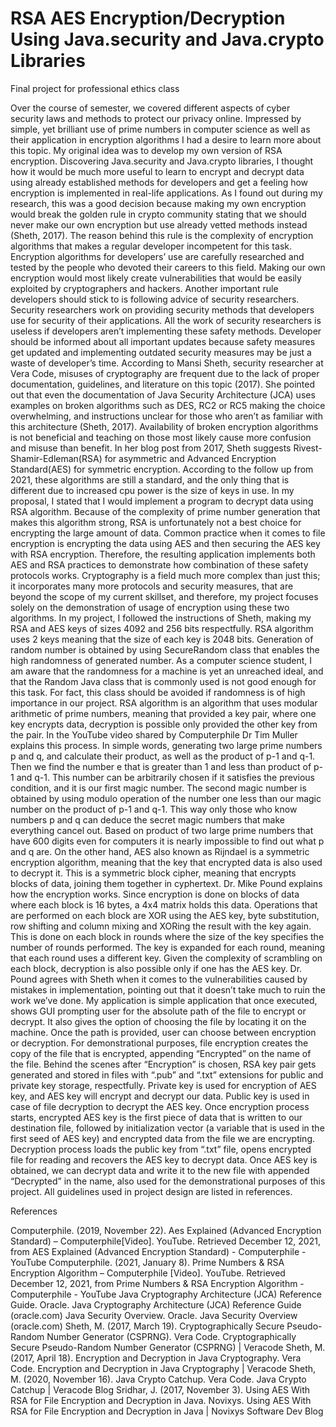# RSA AES Encryption/Decryption Using Java.security and Java.crypto Libraries
Final project for professional ethics class

Over the course of semester, we covered different aspects of cyber security laws and methods to protect our privacy online. Impressed by simple, yet brilliant use of prime numbers in computer science as well as their application in encryption algorithms I had a desire to learn more about this topic. My original idea was to develop my own version of RSA encryption. Discovering Java.security and Java.crypto libraries, I thought how it would be much more useful to learn to encrypt and decrypt data using already established methods for developers and get a feeling how encryption is implemented in real-life applications. As I found out during my research, this was a good decision because making my own encryption would break the golden rule in crypto community stating that we should never make our own encryption but use already vetted methods instead (Sheth, 2017). The reason behind this rule is the complexity of encryption algorithms that makes a regular developer incompetent for this task. Encryption algorithms for developers’ use are carefully researched and tested by the people who devoted their careers to this field. Making our own encryption would most likely create vulnerabilities that would be easily exploited by cryptographers and hackers.
Another important rule developers should stick to is following advice of security researchers. Security researchers work on providing security methods that developers use for security of their applications. All the work of security researchers is useless if developers aren’t implementing these safety methods. Developer should be informed about all important updates because safety measures get updated and implementing outdated security measures may be just a waste of developer’s time. According to Mansi Sheth, security researcher at Vera Code, misuses of cryptography are frequent due to the lack of proper documentation, guidelines, and literature on this topic (2017). She pointed out that even the documentation of Java Security Architecture (JCA) uses examples on broken algorithms such as DES, RC2 or RC5 making the choice overwhelming, and instructions unclear for those who aren’t as familiar with this architecture (Sheth, 2017). Availability of broken encryption algorithms is not beneficial and teaching on those most likely cause more confusion and misuse than benefit. In her blog post from 2017, Sheth suggests Rivest-Shamir-Edleman(RSA) for asymmetric and Advanced Encryption Standard(AES) for symmetric encryption. According to the follow up from 2021, these algorithms are still a standard, and the only thing that is different due to increased cpu power is the size of keys in use. 
In my proposal, I stated that I would implement a program to decrypt data using RSA algorithm. Because of the complexity of prime number generation that makes this algorithm strong, RSA is unfortunately not a best choice for encrypting the large amount of data. Common practice when it comes to file encryption is encrypting the data using AES and then securing the AES key with RSA encryption. Therefore, the resulting application implements both AES and RSA practices to demonstrate how combination of these safety protocols works. Cryptography is a field much more complex than just this; it incorporates many more protocols and security measures, that are beyond the scope of my current skillset, and therefore, my project focuses solely on the demonstration of usage of encryption using these two algorithms. In my project, I followed the instructions of Sheth, making my RSA and AES keys of sizes 4092 and 256 bits respectfully. RSA algorithm uses 2 keys meaning that the size of each key is 2048 bits. Generation of random number is obtained by using SecureRandom class that enables the high randomness of generated number. As a computer science student, I am aware that the randomness for a machine is yet an unreached ideal, and that the Random Java class that is commonly used is not good enough for this task. For fact, this class should be avoided if randomness is of high importance in our project.
RSA algorithm is an algorithm that uses modular arithmetic of prime numbers, meaning that provided a key pair, where one key encrypts data, decryption is possible only provided the other key from the pair. In the YouTube video shared by Computerphile Dr Tim Muller explains this process. In simple words, generating two large prime numbers p and q, and calculate their product, as well as the product of p-1 and q-1. Then we find the number e that is greater than 1 and less than product of p-1 and q-1. This number can be arbitrarily chosen if it satisfies the previous condition, and it is our first magic number. The second magic number is obtained by using modulo operation of the number one less than our magic number on the product of p-1 and q-1. This way only those who know numbers p and q can deduce the secret magic numbers that make everything cancel out. Based on product of two large prime numbers that have 600 digits even for computers it is nearly impossible to find out what p and q are.
On the other hand, AES also known as Rijndael is a symmetric encryption algorithm, meaning that the key that encrypted data is also used to decrypt it. This is a symmetric block cipher, meaning that encrypts blocks of data, joining them together in cyphertext. Dr. Mike Pound explains how the encryption works. Since encryption is done on blocks of data where each block is 16 bytes, a 4x4 matrix holds this data. Operations that are performed on each block are XOR using the AES key, byte substitution, row shifting and column mixing and XORing the result with the key again. This is done on each block in rounds where the size of the key specifies the number of rounds performed. The key is expanded for each round, meaning that each round uses a different key. Given the complexity of scrambling on each block, decryption is also possible only if one has the AES key. Dr. Pound agrees with Sheth when it comes to the vulnerabilities caused by mistakes in implementation, pointing out that it doesn’t take much to ruin the work we’ve done.
My application is simple application that once executed, shows GUI prompting user for the absolute path of the file to encrypt or decrypt. It also gives the option of choosing the file by locating it on the machine. Once the path is provided, user can choose between encryption or decryption. For demonstrational purposes, file encryption creates the copy of the file that is encrypted, appending “Encrypted” on the name of the file. Behind the scenes after “Encryption” is chosen, RSA key pair gets generated and stored in files with “.pub” and “.txt” extensions for public and private key storage, respectfully. Private key is used for encryption of AES key, and AES key will encrypt and decrypt our data. Public key is used in case of file decryption to decrypt the AES key. Once encryption process starts, encrypted AES key is the first piece of data that is written to our destination file, followed by initialization vector (a variable that is used in the first seed of AES key) and encrypted data from the file we are encrypting. Decryption process loads the public key from “.txt” file, opens encrypted file for reading and recovers the AES key to decrypt data. Once AES key is obtained, we can decrypt data and write it to the new file with appended “Decrypted” in the name, also used for the demonstrational purposes of this project. All guidelines used in project design are listed in references.















References

Computerphile. (2019, November 22). Aes Explained (Advanced Encryption Standard) – Computerphile[Video]. YouTube. Retrieved December 12, 2021, from AES Explained (Advanced Encryption Standard) - Computerphile - YouTube
Computerphile. (2021, January 8). Prime Numbers & RSA Encryption Algorithm – Computerphile [Video]. YouTube. Retrieved December 12, 2021, from Prime Numbers & RSA Encryption Algorithm - Computerphile - YouTube
Java Cryptography Architecture (JCA) Reference Guide. Oracle. Java Cryptography Architecture (JCA) Reference Guide (oracle.com)
Java Security Overview. Oracle. Java Security Overview (oracle.com)
Sheth, M. (2017, March 19). Cryptographically Secure Pseudo-Random Number Generator (CSPRNG). Vera Code. Cryptographically Secure Pseudo-Random Number Generator (CSPRNG) | Veracode
Sheth, M. (2017, April 18). Encryption and Decryption in Java Cryptography. Vera Code. Encryption and Decryption in Java Cryptography | Veracode
Sheth, M. (2020, November 16). Java Crypto Catchup. Vera Code. Java Crypto Catchup | Veracode Blog
Sridhar, J. (2017, November 3). Using AES With RSA for File Encryption and Decryption in Java. Novixys. Using AES With RSA for File Encryption and Decryption in Java | Novixys Software Dev Blog

 
